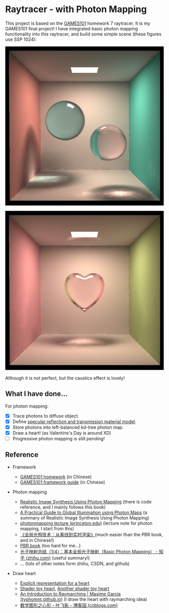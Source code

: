 # Raytracer - with Photon Mapping

This project is based on the [GAMES101](https://sites.cs.ucsb.edu/~lingqi/teaching/games101.html) homework 7 raytracer. It is my GAMES101 final project! I have integrated basic photon mapping functionality into this raytracer, and build some simple scene (these figures use SSP 1024):

![pink and blue](./image//SSP1024_pinkandblue.png)

![heart](./image//SSP1024_heart.png)

Although it is not perfect, but the caustics effect is lovely!

## What I have done...

For photon mapping:

* [X] Trace photons to diffuse object.
* [X] Define [specular reflection and transmission material model](https://www.pbr-book.org/3ed-2018/Reflection_Models/Specular_Reflection_and_Transmission#Fresnel-ModulatedSpecularReflectionandTransmission).
* [X] Store photons into left-balanced kd-tree photon map.
* [X] Draw a heart! (as Valentine's Day is around XD)
* [ ] Progressive photon mapping is still pending!

## Reference

* Framework

  * [GAMES101 homework](https://games-cn.org/forums/topic/allhw/) (in Chinese)
  * [GAMES101 framework guide](https://games-cn.org/forums/topic/games101-zuoye7-raokengyinlu-windows/) (in Chinese)
* Photon mapping

  * [Realistic Image Synthesis Using Photon Mapping](http://graphics.ucsd.edu/~henrik/papers/book/) (there is code reference, and I mainly follows this book)
  * [A Practical Guide to Global Illumination using Photon Maps](http://www.graphics.stanford.edu/courses/cs348b-01/course8.pdf) (a summary of Realistic Image Synthesis Using Photon Mapping)
  * [photonmapping lecture (princeton.edu)](https://www.cs.princeton.edu/courses/archive/fall16/cos526/lectures/03-photonmapping.pdf) (lecture note for photon mapping, I start from this)
  * [《全局光照技术：从离线到实时渲染》](https://thegibook.com/)(much easier than the PBR book, and in Chinese!)
  * [PBR book](https://www.pbr-book.org/3ed-2018/) (too hard for me...)
  * [光子映射总结（1/4）：基本全局光子映射（Basic Photon Mapping） - 知乎 (zhihu.com)](https://zhuanlan.zhihu.com/p/208356944) (useful summary!)
  * ... (lots of other notes form zhihu, CSDN, and github)
* Draw heart

  * [Explicit representation for a heart](http://mathworld.wolfram.com/HeartSurface.html)
  * [Shader toy heart](https://www.shadertoy.com/view/XtXGR8), [Another shader toy heart](https://www.shadertoy.com/view/XtVSRh)
  * [An Introduction to Raymarching | Maxime Garcia (typhomnt.github.io)](https://typhomnt.github.io/teaching/ray_tracing/raymarching_intro/) (I draw the heart with raymarching idea)
  * [数学图形之心形 - 叶飞影 - 博客园 (cnblogs.com)](https://www.cnblogs.com/WhyEngine/p/3885126.html)
